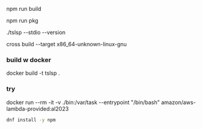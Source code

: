 npm run build

npm run pkg

./tslsp --stdio --version

cross build --target x86_64-unknown-linux-gnu

### build w docker

docker build -t tslsp .

### try

docker run --rm -it -v ./bin:/var/task --entrypoint "/bin/bash" amazon/aws-lambda-provided:al2023

```sh
dnf install -y npm
```
